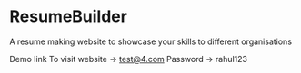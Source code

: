 # ResumeBuilder
A resume making website to showcase your skills to different organisations     

Demo link To visit website -> test@4.com
Password -> rahul123
